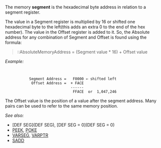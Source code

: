 The memory **segment** is the hexadecimal byte address in relation to a segment register.



The value in a Segment register is multiplied by 16 or shifted one hexadecimal byte to the left(this adds an extra 0 to the end of the hex number). The value in the Offset register is added to it. So, the Absolute address for any combination of Segment and Offset is found using the formula:


> ::AbsoluteMemoryAddress = (Segment value * 16) + Offset value


*Example:*

```text


           Segment Address =   F0000 ← shifted left
            Offset Address =  + FACE
                              ------
                               FFACE  or  1,047,246 

```


The Offset value is the position of a value after the segment address. Many pairs can be used to refer to the same memory position.


*See also:*
* [DEF SEG](DEF SEG), [DEF SEG = 0](DEF SEG = 0)
* [PEEK](PEEK), [POKE](POKE)
* [VARSEG](VARSEG), [VARPTR](VARPTR)
* [SADD](SADD)




